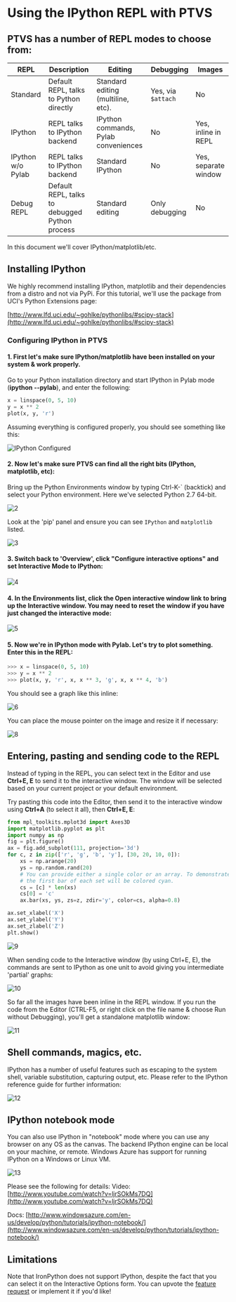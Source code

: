 # Using the IPython REPL with PTVS

## PTVS has a number of REPL modes to choose from:
**REPL** | **Description** | **Editing** | **Debugging** | **Images**
----- | ----- | ----- | ----- | -----
Standard | Default REPL, talks to Python directly | Standard editing (multiline, etc). | Yes, via `$attach` | No
IPython | REPL talks to IPython backend | IPython commands, Pylab conveniences | No | Yes, inline in REPL
IPython w/o Pylab | REPL talks to IPython backend | Standard IPython | No | Yes, separate window
Debug REPL | Default REPL, talks to debugged Python process | Standard editing | Only debugging | No

In this document we'll cover IPython/matplotlib/etc.

## Installing IPython

We highly recommend installing IPython, matplotlib and their dependencies from a distro and not via PyPi. For this tutorial, we'll use the package from UCI's Python Extensions page:

[http://www.lfd.uci.edu/~gohlke/pythonlibs/#scipy-stack](http://www.lfd.uci.edu/~gohlke/pythonlibs/#scipy-stack)

### Configuring IPython in PTVS
#### 1. First let's make sure IPython/matplotlib have been installed on your system &amp; work properly.

Go to your Python installation directory and start IPython in Pylab mode (**ipython --pylab**), and enter the following:

```python
x = linspace(0, 5, 10)
y = x ** 2
plot(x, y, 'r')
```

Assuming everything is configured properly, you should see something like this:

![IPython Configured](Images/IPython01Step.png)

#### 2. Now let's make sure PTVS can find all the right bits (IPython, matplotlib, etc):
Bring up the Python Environments window by typing Ctrl-K-` (backtick) and select your Python environment. Here we've selected Python 2.7 64-bit.

![2](Images/IPython2.png)

Look at the 'pip' panel and ensure you can see `IPython` and `matplotlib` listed.

![3](Images/IPython3.png)

#### 3. Switch back to 'Overview', click "Configure interactive options" and set **Interactive Mode** to IPython:

![4](Images/IPython4.png)

#### 4. In the Environments list, click the **Open interactive window** link to bring up the Interactive window. You may need to reset the window if you have just changed the interactive mode:

![5](Images/IPython5.png)

#### 5. Now we're in IPython mode with Pylab. Let's try to plot something. Enter this in the REPL:

```python
>>> x = linspace(0, 5, 10)
>>> y = x ** 2
>>> plot(x, y, 'r', x, x ** 3, 'g', x, x ** 4, 'b')
```

You should see a graph like this inline:

![6](Images/IPython6.png)

You can place the mouse pointer on the image and resize it if necessary:

![8](Images/IPython8.png)

## Entering, pasting and sending code to the REPL
Instead of typing in the REPL, you can select text in the Editor and use **Ctrl+E, E** to send it to the interactive window. The window will be selected based on your current project or your default environment.

Try pasting this code into the Editor, then send it to the interactive window using **Ctrl+A** (to select it all), then **Ctrl+E, E**:

```python
from mpl_toolkits.mplot3d import Axes3D
import matplotlib.pyplot as plt
import numpy as np
fig = plt.figure()
ax = fig.add_subplot(111, projection='3d')
for c, z in zip(['r', 'g', 'b', 'y'], [30, 20, 10, 0]):
    xs = np.arange(20)
    ys = np.random.rand(20)
    # You can provide either a single color or an array. To demonstrate this,
    # the first bar of each set will be colored cyan.
    cs = [c] * len(xs) 
    cs[0] = 'c' 
    ax.bar(xs, ys, zs=z, zdir='y', color=cs, alpha=0.8)

ax.set_xlabel('X') 
ax.set_ylabel('Y') 
ax.set_zlabel('Z') 
plt.show()
```

![9](Images/IPython9.png)

When sending code to the Interactive window (by using Ctrl+E, E), the commands are sent to IPython as one unit to avoid giving you intermediate 'partial' graphs:

![10](Images/IPython10.png)

So far all the images have been inline in the REPL window. If you run the code from the Editor (CTRL-F5, or right click on the file name & choose Run without Debugging), you'll get a standalone matplotlib window:

![11](Images/IPython11.png)

## Shell commands, magics, etc.

IPython has a number of useful features such as escaping to the system shell, variable substitution, capturing output, etc. Please refer to the IPython reference guide for further information:

![12](Images/IPython12.png)

## IPython notebook mode

You can also use IPython in "notebook" mode where you can use any browser on any OS as the canvas. The backend IPython engine can be local on your machine, or remote. Windows Azure has support for running IPython on a Windows or Linux VM.

![13](Images/IPython13.png)

Please see the following for details:
Video: [http://www.youtube.com/watch?v=ljrSOkMs7DQ](http://www.youtube.com/watch?v=ljrSOkMs7DQ)

Docs: [http://www.windowsazure.com/en-us/develop/python/tutorials/ipython-notebook/](http://www.windowsazure.com/en-us/develop/python/tutorials/ipython-notebook/)

## Limitations
Note that IronPython does not support IPython, despite the fact that you can select it on the Interactive Options form. You can upvote the [feature request](https://github.com/Microsoft/PTVS/issues/84) or implement it if you'd like!
